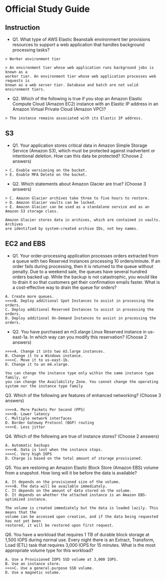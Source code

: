# Official Study Guide
## Instruction
*  Q1. What type of AWS Elastic Beanstalk environment tier provisions resources to support a
web application that handles background processing tasks?

```
> Worker environment tier

> An environment tier whose web application runs background jobs is known as a
worker tier. An environment tier whose web application processes web requests is
known as a web server tier. Database and batch are not valid environment tiers.
```

* Q2. Which of the following is true if you stop an Amazon Elastic Compute Cloud (Amazon
EC2) instance with an Elastic IP address in an Amazon Virtual Private Cloud (Amazon
VPC)?

```
> The instance remains associated with its Elastic IP address.
```

## S3
* Q1. Your application stores critical data in Amazon Simple Storage Service (Amazon S3), which must be protected against inadvertent or intentional deletion. How can this data be protected? (Choose 2 answers)

```
> C. Enable versioning on the bucket.
> E. Enable MFA Delete on the bucket.
```

* Q2. Which statements about Amazon Glacier are true? (Choose 3 answers)

```
> C. Amazon Glacier archives take three to five hours to restore.
> D. Amazon Glacier vaults can be locked.
> E. Amazon Glacier can be used as a standalone service and as an Amazon S3 storage class.

Amazon Glacier stores data in archives, which are contained in vaults. Archives 
are identified by system-created archive IDs, not key names.
```

## EC2 and EBS
* Q1. Your order-processing application processes orders extracted from a queue with two Reserved Instances processing 10 orders/minute. If an order fails during processing, then it is returned to the queue without penalty. Due to a weekend sale, the queues have several hundred orders backed up. While the backup is not catastrophic, you would like to drain it so that customers get their confirmation emails faster. What is a cost-effective way to drain the queue for orders?

```
A. Create more queues.
>>>>B. Deploy additional Spot Instances to assist in processing the orders.
C. Deploy additional Reserved Instances to assist in processing the orders.
D. Deploy additional On-Demand Instances to assist in processing the orders.
```

* Q2. You have purchased an m3.xlarge Linux Reserved instance in us-east-1a. In which way can you modify this reservation? (Choose 2 answers)

```
>>>>A. Change it into two m3.large instances.
B. Change it to a Windows instance.
>>>>C. Move it to us-east-1b.
D. Change it to an m4.xlarge.

You can change the instance type only within the same instance type family, or 
you can change the Availability Zone. You cannot change the operating system nor the instance type family
```

Q3. Which of the following are features of enhanced networking? (Choose 3 answers)

```
>>>>A. More Packets Per Second (PPS)
>>>>B. Lower latency
C. Multiple network interfaces
D. Border Gateway Protocol (BGP) routing
>>>>E. Less jitter
```

Q4. Which of the following are true of instance stores? (Choose 2 answers)

```
A. Automatic backups
>>>>B. Data is lost when the instance stops.
>>>>C. Very high IOPS
D. Charge is based on the total amount of storage provisioned.
```

Q5. You are restoring an Amazon Elastic Block Store (Amazon EBS) volume from a snapshot. How long will it be before the data is available?

```
A. It depends on the provisioned size of the volume.
>>>>B. The data will be available immediately.
C. It depends on the amount of data stored on the volume.
D. It depends on whether the attached instance is an Amazon EBS-optimized instance.

The volume is created immediately but the data is loaded lazily. This means that the
volume can be accessed upon creation, and if the data being requested has not yet been
restored, it will be restored upon first request.
```

Q6. You have a workload that requires 1 TB of durable block storage at 1,500 IOPS during normal use. Every night there is an Extract, Transform, Load (ETL) task that requires 3,000 IOPS for 15 minutes. What is the most appropriate volume type for this workload?

```
A. Use a Provisioned IOPS SSD volume at 3,000 IOPS.
B. Use an instance store.
>>>>C. Use a general-purpose SSD volume.
D. Use a magnetic volume.
```


